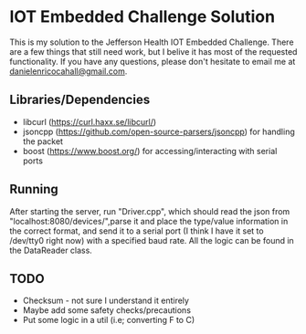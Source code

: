# IOT Embedded Challenge Solution #
This is my solution to the Jefferson Health IOT Embedded Challenge. There are a few things that still need work, but I belive it has most of the requested functionality. If you have any questions, please don't hesitate to email me at danielenricocahall@gmail.com.

## Libraries/Dependencies ##
* libcurl (https://curl.haxx.se/libcurl/)
* jsoncpp (https://github.com/open-source-parsers/jsoncpp) for handling the packet
* boost (https://www.boost.org/) for accessing/interacting with serial ports


## Running ##

After starting the server, run "Driver.cpp", which should read the json from "localhost:8080/devices/",parse it and place the type/value information in the correct format, and send it to a serial port (I think I have it set to /dev/tty0 right now) with a specified baud rate. All the logic can be found in the DataReader class.

## TODO ##

* Checksum - not sure I understand it entirely
* Maybe add some safety checks/precautions
* Put some logic in a util (i.e; converting F to C)




